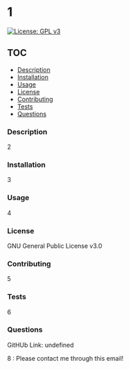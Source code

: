 # 1
[![License: GPL v3](https://img.shields.io/badge/License-GPLv3-blue.svg)](https://www.gnu.org/licenses/gpl-3.0)
## TOC

- [Description](#Description)
- [Installation](#Installation)
- [Usage](#Usage)
- [License](#License)
- [Contributing](#Contributing)
- [Tests](#Tests)
- [Questions](#Questions)

### Description
2
### Installation
3
### Usage
4
### License
GNU General Public License v3.0
### Contributing
5
### Tests
6
### Questions
GitHUb Link: undefined

8 : Please contact me through this email!